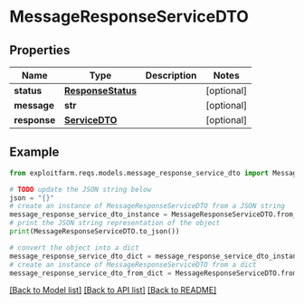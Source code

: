 # MessageResponseServiceDTO


## Properties

Name | Type | Description | Notes
------------ | ------------- | ------------- | -------------
**status** | [**ResponseStatus**](ResponseStatus.md) |  | [optional] 
**message** | **str** |  | [optional] 
**response** | [**ServiceDTO**](ServiceDTO.md) |  | [optional] 

## Example

```python
from exploitfarm.reqs.models.message_response_service_dto import MessageResponseServiceDTO

# TODO update the JSON string below
json = "{}"
# create an instance of MessageResponseServiceDTO from a JSON string
message_response_service_dto_instance = MessageResponseServiceDTO.from_json(json)
# print the JSON string representation of the object
print(MessageResponseServiceDTO.to_json())

# convert the object into a dict
message_response_service_dto_dict = message_response_service_dto_instance.to_dict()
# create an instance of MessageResponseServiceDTO from a dict
message_response_service_dto_from_dict = MessageResponseServiceDTO.from_dict(message_response_service_dto_dict)
```
[[Back to Model list]](../README.md#documentation-for-models) [[Back to API list]](../README.md#documentation-for-api-endpoints) [[Back to README]](../README.md)


